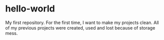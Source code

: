 # hello-world
My first repository.
For the first time, I want to make my projects clean. All of my previous projects were created, used and lost because of storage mess.
